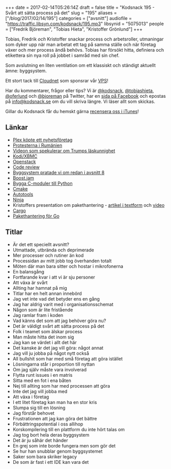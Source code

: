 +++
date = 2017-02-14T05:26:14Z
draft = false
title = "Kodsnack 195 - Svårt att sätta process på det"
slug = "195"
aliases = ["/blog/2017/02/14/195"]
categories = ["avsnitt"]
audiofile = "https://traffic.libsyn.com/kodsnack/195.mp3"
libsynid = "5075013"
people = ["Fredrik Björeman", "Tobias Hieta", "Kristoffer Grönlund"]
+++

Tobias, Fredrik *och* Kristoffer snackar process och arbetsroller, utmaningar som dyker upp när man arbetat ett tag på samma ställe och när företag växer och mer process ändå behövs. Tobias har försökt hitta, definiera och etikettera sin nya roll på jobbet i samråd med sin chef.

Som avslutning en liten ventilation om ett klassiskt och ständigt aktuellt ämne: byggsystem.

Ett stort tack till [Cloudnet](http://www.cloudnet.se) som sponsrar vår [VPS](http://en.wikipedia.org/wiki/Virtual_private_server)!

Har du kommentarer, frågor eller tips? Vi är [@kodsnack](https://www.twitter.com/kodsnack), [@tobiashieta](https://www.twitter.com/tobiashieta), [@oferlund](https://www.twitter.com/oferlund) och [@bjoreman](https://www.twitter.com/bjoreman) på Twitter, har en [sida på Facebook](https://www.facebook.com/kodsnack) och epostas på [info@kodsnack.se](mailto:info@kodsnack.se) om du vill skriva längre. Vi läser allt som skickas.

Gillar du Kodsnack får du hemskt gärna [recensera oss i iTunes](http://itunes.apple.com/se/podcast/kodsnack/id561631498?l=en)!

## Länkar ##
* [Plex köpte ett nyhetsföretag](https://www.plex.tv/blog/we-have-news/)
* [Protesterna i Rumänien](https://en.wikipedia.org/wiki/2017_Romanian_protests)
* [Videon som spekulerar om Trumps läskunnighet](https://www.youtube.com/watch?v=bd79UsXSLWg)
* [Kodi/XBMC](https://en.wikipedia.org/wiki/Kodi_%28software%29)
* [Openstack](https://en.wikipedia.org/wiki/OpenStack)
* [Code review](https://en.wikipedia.org/wiki/Code_review)
* [Byggsystem pratade vi om redan i avsnitt 8](https://kodsnack.se/8/)
* [Boost.jam](http://www.boost.org/doc/libs/1_31_0/tools/build/jam_src/index.html)
* [Bygga C-moduler till Python](https://docs.python.org/2/extending/building.html)
* [Cmake](https://cmake.org/)
* [Autotools](https://www.gnu.org/software/automake/manual/html_node/Autotools-Introduction.html)
* [Ninja](https://ninja-build.org/)
* Kristoffers presentation om pakethantering - [artikel i textform](https://lwn.net/Articles/712318/) och [video](https://www.youtube.com/watch?v=4ua5aeKKDzU)
* [Cargo](https://crates.io/)
* [Pakethantering för Go](https://github.com/golang/go/wiki/PackageManagementTools)

## Titlar ##
* Är det ett speciellt avsnitt?
* Utmattade, utbrända och deprimerade
* Mer processer och rutiner än kod
* Processidan av mitt jobb tog överhanden totalt
* Möten där man bara sitter och hostar i mikrofonerna
* En balansgång
* Fortfarande kvar i att vi är sju personer
* Att växa är svårt
* Allting har hamnat på mig
* Titlar har en helt annan innebörd
* Jag vet inte vad det betyder ens en gång
* Jag har aldrig varit med i organisationsschemat
* Någon som är lite fristående
* Jag ramlar fram i koden
* Vad känns det som att jag behöver göra nu?
* Det är väldigt svårt att sätta process på det
* Folk i teamet som älskar process
* Man måste hitta det inom sig
* Jag kan se värdet i allt det här
* Det kanske är det jag vill göra: något annat
* Jag vill ju jobba på något nytt också
* All bullshit som har med små företag att göra istället
* Lösningarna står i proportion till nyttan
* Om jag själv måste vara involverad
* Flytta runt issues i en matris
* Sitta med en fot i ena båten
* Nej till allting som har med processen att göra
* Inte det jag vill jobba med
* Att växa i företag
* I ett litet företag kan man ha en stor kris
* Slumpa sig till en lösning
* Jag förstår behovet
* Frustrationen att jag kan göra det bättre
* Förbättringspotential i oss allihop
* Korskompilering till en plattform du inte hört talas om
* Jag tog bort hela deras byggsystem
* Det är ju såhär det händer
* En grej som inte borde fungera men som gör det
* Se hur han snubblar genom byggsystemet
* Saker som bara skriker legacy
* De som är fast i ett IDE kan vara det